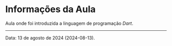 # Informações da Aula

Aula onde foi introduzida a linguagem de programação _Dart_.

---

Data: 13 de agosto de 2024 (2024-08-13).
